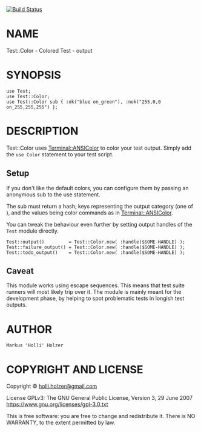 [![Build Status](https://travis-ci.org/holli-holzer/perl6-Test-Color.svg?branch=master)](https://travis-ci.org/holli-holzer/perl6-Test-Color)

NAME
====

Test::Color - Colored Test - output

SYNOPSIS
========

    use Test;
    use Test::Color;
    use Test::Color sub { :ok("blue on_green"), :nok("255,0,0 on_255,255,255") };

DESCRIPTION
===========

Test::Color uses [Terminal::ANSIColor](https://github.com/tadzik/Terminal-ANSIColor) to color your test output. Simply add the `use Color` statement to your test script.

Setup
-----

If you don't like the default colors, you can configure them by passing an anonymous sub to the use statement.

The sub must return a hash; keys representing the output category (one of <ok nok comment bail-out plan default>), and the values being color commands as in [Terminal::ANSIColor](https://github.com/tadzik/Terminal-ANSIColor).

You can tweak the behaviour even further by setting output handles of the `Test` module directly.

    Test::output()         = Test::Color.new( :handle($SOME-HANDLE) );
    Test::failure_output() = Test::Color.new( :handle($SOME-HANDLE) );
    Test::todo_output()    = Test::Color.new( :handle($SOME-HANDLE) );

Caveat
------

This module works using escape sequences. This means that test suite runners will most likely trip over it. The module is mainly meant for the development phase, by helping to spot problematic tests in longish test outputs.

AUTHOR
======

    Markus 'Holli' Holzer

COPYRIGHT AND LICENSE
=====================

Copyright © holli.holzer@gmail.com

License GPLv3: The GNU General Public License, Version 3, 29 June 2007 <https://www.gnu.org/licenses/gpl-3.0.txt>

This is free software: you are free to change and redistribute it. There is NO WARRANTY, to the extent permitted by law.
